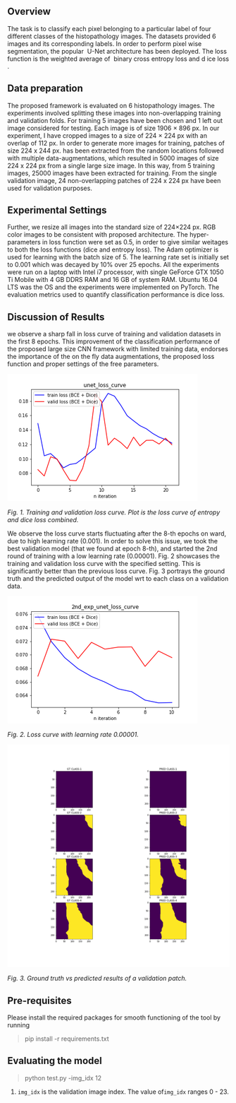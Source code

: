 ## Overview
The task is to classify each pixel belonging to a particular label of four different classes of the 
histopathology images. The datasets provided 6 images and its corresponding labels. In order 
to perform pixel wise segmentation, the popular ​ U-Net architecture​ has been deployed. The loss 
function is the weighted average of ​ binary cross entropy loss​ and d
ice loss​ . 

## Data preparation
The proposed framework is evaluated on 6 histopathology images. The experiments involved 
splitting these images into non-overlapping training and validation folds. For training 5 images 
have been chosen and 1 left out image considered for testing. Each image is of size 1906 × 896 
px. In our experiment, I have cropped images to a size of 224 × 224 px with an overlap of 112 px. 
In order to generate more images for training, patches of size 224 x 244 px. has been extracted 
from the random locations followed with multiple data-augmentations, which resulted in 5000 
images of size 224 x 224 px from a single large size image. In this way, from 5 training images, 
25000 images have been extracted for training. From the single validation image, 24 
non-overlapping patches of 224 x 224 px have been used for validation purposes.

## Experimental Settings 
Further, we resize all images into the standard size of 224×224 px. RGB color images to be 
consistent with proposed architecture. The hyper-parameters in loss function were set as 0.5, in 
order to give similar weitages to both the loss functions (dice and entropy loss). The Adam 
optimizer is used for learning with the batch size of 5. The learning rate set is initially set to
0.001 which was decayed by 10% over 25 epochs. All the experiments were run on a laptop 
with Intel i7 processor, with single GeForce GTX 1050 Ti Mobile with 4 GB DDRS RAM and 16 
GB of system RAM. Ubuntu 16.04 LTS was the OS and the experiments were implemented on 
PyTorch. The evaluation metrics used to quantify classification performance is dice loss. 

## Discussion of Results 
we observe a sharp fall in loss curve of training and validation datasets in the first 8 epochs. 
This improvement of the classification performance of the proposed large size CNN framework 
with limited training data, endorses the importance of the on the fly data augmentations, the 
proposed loss function and proper settings of the free parameters.

<img src="ref_figs/unet_loss_curve.png">

*Fig. 1. Training and validation loss curve. Plot is the loss curve of entropy and dice loss combined.*

We observe the loss curve starts fluctuating after the 8-th epochs on ward, due to high learning 
rate (0.001). In order to solve this issue, we took the best validation model (that we found at 
epoch 8-th), and started the 2nd round of training with a low learning rate (0.00001). Fig. 2 
showcases the training and validation loss curve with the specified setting. This is significantly 
better than the previous loss curve. Fig. 3 portrays the ground truth and the predicted output of 
the model wrt to each class on a validation data.

<img src="ref_figs/2nd_exp_unet_loss_curve.png">

*Fig. 2. Loss curve with learning rate 0.00001.*

<img src="ref_figs/class_wise_pred.png">

*Fig. 3. Ground truth vs predicted results of a validation patch.*

## Pre-requisites
Please install the required packages for smooth functioning of the tool by running
> pip install -r requirements.txt

## Evaluating the model 
> python test.py -img_idx 12 

1. `img_idx`​ is the validation image index. The value of ​`img_idx` ranges 0 - 23.  



